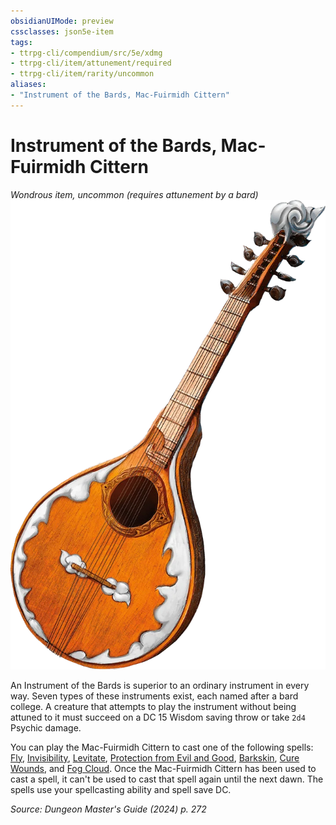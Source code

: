 ```yaml
---
obsidianUIMode: preview
cssclasses: json5e-item
tags:
- ttrpg-cli/compendium/src/5e/xdmg
- ttrpg-cli/item/attunement/required
- ttrpg-cli/item/rarity/uncommon
aliases: 
- "Instrument of the Bards, Mac-Fuirmidh Cittern"
---
```

# Instrument of the Bards, Mac-Fuirmidh Cittern
*Wondrous item, uncommon (requires attunement by a bard)*  
![](3-Mechanics/CLI/items/img/mac-fuirmidh-cittern.webp#right)


An Instrument of the Bards is superior to an ordinary instrument in every way. Seven types of these instruments exist, each named after a bard college. A creature that attempts to play the instrument without being attuned to it must succeed on a DC 15 Wisdom saving throw or take `2d4` Psychic damage.

You can play the Mac-Fuirmidh Cittern to cast one of the following spells: [Fly](3-Mechanics/CLI/spells/fly-xphb.md), [Invisibility](3-Mechanics/CLI/spells/invisibility-xphb.md), [Levitate](3-Mechanics/CLI/spells/levitate-xphb.md), [Protection from Evil and Good](3-Mechanics/CLI/spells/protection-from-evil-and-good-xphb.md), [Barkskin](3-Mechanics/CLI/spells/barkskin-xphb.md), [Cure Wounds](3-Mechanics/CLI/spells/cure-wounds-xphb.md), and [Fog Cloud](3-Mechanics/CLI/spells/fog-cloud-xphb.md). Once the Mac-Fuirmidh Cittern has been used to cast a spell, it can't be used to cast that spell again until the next dawn. The spells use your spellcasting ability and spell save DC.

*Source: Dungeon Master's Guide (2024) p. 272*
